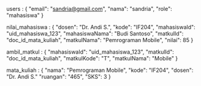 users : {
  "email": "sandria@gmail.com",
  "nama": "sandria",
  "role": "mahasiswa"
}


nilai_mahasiswa : {
  "dosen": "Dr. Andi S.",
  "kode": "IF204",
  "mahasiswaId": "uid_mahasiswa_123",
  "mahasiswaNama": "Budi Santoso",
  "matkulId": "doc_id_mata_kuliah",
  "matkulNama": "Pemrograman Mobile",
  "nilai": 85
}


ambil_matkul : {
  "mahasiswaId": "uid_mahasiswa_123",
  "matkulId": "doc_id_mata_kuliah",
  "matkulKode": "T",
  "matkulNama": "Mobile"
}

mata_kuliah : {
  "nama": "Pemrograman Mobile",
  "kode": "IF204",
  "dosen": "Dr. Andi S."
  "ruangan": "465",
  "SKS": 3
}

